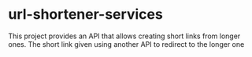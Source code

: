 # url-shortener-services
This project provides an API that allows creating short links from longer ones. The short link given using another API to redirect to the longer one   
